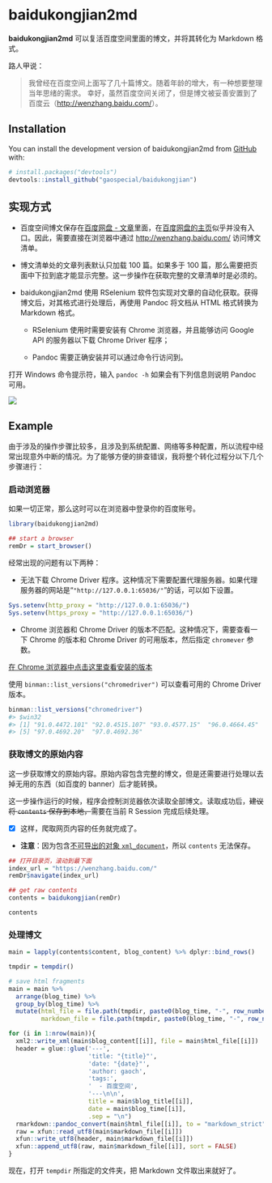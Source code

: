 
<!-- README.md is generated from README.Rmd. Please edit that file -->

# baidukongjian2md

<!-- badges: start -->
<!-- badges: end -->

**baidukongjian2md** 可以复活百度空间里面的博文，并将其转化为 Markdown
格式。

路人甲说：

> 我曾经在百度空间上面写了几十篇博文。随着年龄的增大，有一种想要整理当年思绪的需求。
> 幸好，虽然百度空间关闭了，但是博文被妥善安置到了百度云（<http://wenzhang.baidu.com/>）。

## Installation

You can install the development version of baidukongjian2md from
[GitHub](https://github.com/) with:

``` r
# install.packages("devtools")
devtools::install_github("gaospecial/baidukongjian")
```

## 实现方式

-   百度空间博文保存在[百度网盘 -
    文章](http://wenzhang.baidu.com/)里面，在[百度网盘的主页](https://pan.baidu.com/)似乎并没有入口。因此，需要直接在浏览器中通过
    <http://wenzhang.baidu.com/> 访问博文清单。

-   博文清单处的文章列表默认只加载 100 篇。如果多于 100
    篇，那么需要把页面中下拉到底才能显示完整。这一步操作在获取完整的文章清单时是必须的。

-   baidukongjian2md 使用 RSelenium
    软件包实现对文章的自动化获取。获得博文后，对其格式进行处理后，再使用
    Pandoc 将文档从 HTML 格式转换为 Markdown 格式。

    -   RSelenium 使用时需要安装有 Chrome 浏览器，并且能够访问 Google
        API 的服务器以下载 Chrome Driver 程序；

    -   Pandoc 需要正确安装并可以通过命令行访问到。

打开 Windows 命令提示符，输入 `pandoc -h` 如果会有下列信息则说明 Pandoc
可用。

![](https://vnote-1251564393.cos.ap-chengdu.myqcloud.com/typora-img/20211209181746.png)

## Example

由于涉及的操作步骤比较多，且涉及到系统配置、网络等多种配置，所以流程中经常出现意外中断的情况。为了能够方便的排查错误，我将整个转化过程分以下几个步骤进行：

### 启动浏览器

如果一切正常，那么这时可以在浏览器中登录你的百度账号。

``` r
library(baidukongjian2md)

## start a browser
remDr = start_browser()
```

经常出现的问题有以下两种：

-   无法下载 Chrome Driver
    程序。这种情况下需要配置代理服务器。如果代理服务器的网站是“`"http://127.0.0.1:65036/"`”的话，可以如下设置。

``` r
Sys.setenv(http_proxy = "http://127.0.0.1:65036/")
Sys.setenv(https_proxy = "http://127.0.0.1:65036/")
```

-   Chrome 浏览器和 Chrome Driver 的版本不匹配。这种情况下，需要查看一下
    Chrome 的版本和 Chrome Driver 的可用版本，然后指定 `chromever`
    参数。

[在 Chrome 浏览器中点击这里查看安装的版本](chrome://settings/help)

使用 `binman::list_versions("chromedriver")` 可以查看可用的 Chrome
Driver 版本。

``` r
binman::list_versions("chromedriver")
#> $win32
#> [1] "91.0.4472.101" "92.0.4515.107" "93.0.4577.15"  "96.0.4664.45" 
#> [5] "97.0.4692.20"  "97.0.4692.36"
```

### 获取博文的原始内容

这一步获取博文的原始内容。原始内容包含完整的博文，但是还需要进行处理以去掉无用的东西（如百度的
banner）后才能转换。

这一步操作运行的时候，程序会控制浏览器依次读取全部博文。读取成功后，~~建议将
`contents` 保存到本地，~~需要在当前 R Session 完成后续处理。

-   [x] 这样，爬取网页内容的任务就完成了。

-   **注意**：因为包含[不可导出的对象
    `xml_document`](https://cran.r-project.org/web/packages/future/vignettes/future-4-non-exportable-objects.html)，所以
    `contents` 无法保存。

``` r
## 打开目录页，滚动到最下面
index_url = "https://wenzhang.baidu.com/"
remDr$navigate(index_url)
```

``` r
## get raw contents
contents = baidukongjian(remDr)

contents
```

### 处理博文

``` r
main = lapply(contents$content, blog_content) %>% dplyr::bind_rows()

tmpdir = tempdir()

# save html fragments
main = main %>%
  arrange(blog_time) %>%
  group_by(blog_time) %>%
  mutate(html_file = file.path(tmpdir, paste0(blog_time, "-", row_number(),".html")),
         markdown_file = file.path(tmpdir, paste0(blog_time, "-", row_number(),".md")))

for (i in 1:nrow(main)){
  xml2::write_xml(main$blog_content[[i]], file = main$html_file[[i]])
  header = glue::glue('---',
                      'title: "{title}"',
                      'date: "{date}"',
                      'author: gaoch',
                      'tags:',
                      '  - 百度空间',
                      '---\n\n',
                      title = main$blog_title[[i]], 
                      date = main$blog_time[[i]],
                      .sep = "\n")
  rmarkdown::pandoc_convert(main$html_file[[i]], to = "markdown_strict", output = main$markdown_file[[i]])
  raw = xfun::read_utf8(main$markdown_file[[i]])
  xfun::write_utf8(header, main$markdown_file[[i]])
  xfun::append_utf8(raw, main$markdown_file[[i]], sort = FALSE)
}
```

现在，打开 `tempdir` 所指定的文件夹，把 Markdown 文件取出来就好了。
